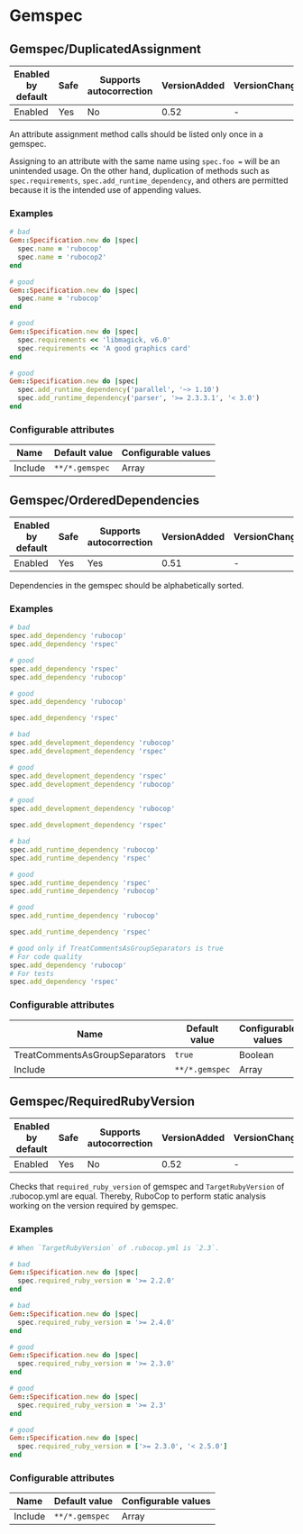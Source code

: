 # Gemspec

## Gemspec/DuplicatedAssignment

Enabled by default | Safe | Supports autocorrection | VersionAdded | VersionChanged
--- | --- | --- | --- | ---
Enabled | Yes | No | 0.52 | -

An attribute assignment method calls should be listed only once
in a gemspec.

Assigning to an attribute with the same name using `spec.foo =` will be
an unintended usage. On the other hand, duplication of methods such
as `spec.requirements`, `spec.add_runtime_dependency`, and others are
permitted because it is the intended use of appending values.

### Examples

```ruby
# bad
Gem::Specification.new do |spec|
  spec.name = 'rubocop'
  spec.name = 'rubocop2'
end

# good
Gem::Specification.new do |spec|
  spec.name = 'rubocop'
end

# good
Gem::Specification.new do |spec|
  spec.requirements << 'libmagick, v6.0'
  spec.requirements << 'A good graphics card'
end

# good
Gem::Specification.new do |spec|
  spec.add_runtime_dependency('parallel', '~> 1.10')
  spec.add_runtime_dependency('parser', '>= 2.3.3.1', '< 3.0')
end
```

### Configurable attributes

Name | Default value | Configurable values
--- | --- | ---
Include | `**/*.gemspec` | Array

## Gemspec/OrderedDependencies

Enabled by default | Safe | Supports autocorrection | VersionAdded | VersionChanged
--- | --- | --- | --- | ---
Enabled | Yes | Yes  | 0.51 | -

Dependencies in the gemspec should be alphabetically sorted.

### Examples

```ruby
# bad
spec.add_dependency 'rubocop'
spec.add_dependency 'rspec'

# good
spec.add_dependency 'rspec'
spec.add_dependency 'rubocop'

# good
spec.add_dependency 'rubocop'

spec.add_dependency 'rspec'

# bad
spec.add_development_dependency 'rubocop'
spec.add_development_dependency 'rspec'

# good
spec.add_development_dependency 'rspec'
spec.add_development_dependency 'rubocop'

# good
spec.add_development_dependency 'rubocop'

spec.add_development_dependency 'rspec'

# bad
spec.add_runtime_dependency 'rubocop'
spec.add_runtime_dependency 'rspec'

# good
spec.add_runtime_dependency 'rspec'
spec.add_runtime_dependency 'rubocop'

# good
spec.add_runtime_dependency 'rubocop'

spec.add_runtime_dependency 'rspec'

# good only if TreatCommentsAsGroupSeparators is true
# For code quality
spec.add_dependency 'rubocop'
# For tests
spec.add_dependency 'rspec'
```

### Configurable attributes

Name | Default value | Configurable values
--- | --- | ---
TreatCommentsAsGroupSeparators | `true` | Boolean
Include | `**/*.gemspec` | Array

## Gemspec/RequiredRubyVersion

Enabled by default | Safe | Supports autocorrection | VersionAdded | VersionChanged
--- | --- | --- | --- | ---
Enabled | Yes | No | 0.52 | -

Checks that `required_ruby_version` of gemspec and `TargetRubyVersion`
of .rubocop.yml are equal.
Thereby, RuboCop to perform static analysis working on the version
required by gemspec.

### Examples

```ruby
# When `TargetRubyVersion` of .rubocop.yml is `2.3`.

# bad
Gem::Specification.new do |spec|
  spec.required_ruby_version = '>= 2.2.0'
end

# bad
Gem::Specification.new do |spec|
  spec.required_ruby_version = '>= 2.4.0'
end

# good
Gem::Specification.new do |spec|
  spec.required_ruby_version = '>= 2.3.0'
end

# good
Gem::Specification.new do |spec|
  spec.required_ruby_version = '>= 2.3'
end

# good
Gem::Specification.new do |spec|
  spec.required_ruby_version = ['>= 2.3.0', '< 2.5.0']
end
```

### Configurable attributes

Name | Default value | Configurable values
--- | --- | ---
Include | `**/*.gemspec` | Array
